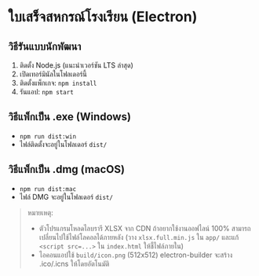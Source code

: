 # ใบเสร็จสหกรณ์โรงเรียน (Electron)

## วิธีรันแบบนักพัฒนา
1. ติดตั้ง Node.js (แนะนำเวอร์ชัน LTS ล่าสุด)
2. เปิดเทอร์มินัลในโฟลเดอร์นี้
3. ติดตั้งแพ็กเกจ: `npm install`
4. รันแอป: `npm start`

## วิธีแพ็กเป็น .exe (Windows)
- `npm run dist:win`
- ไฟล์ติดตั้งจะอยู่ในโฟลเดอร์ `dist/`

## วิธีแพ็กเป็น .dmg (macOS)
- `npm run dist:mac`
- ไฟล์ DMG จะอยู่ในโฟลเดอร์ `dist/`

> หมายเหตุ:
> - ตัวโปรแกรมโหลดไลบรารี XLSX จาก CDN ถ้าอยากใช้งานออฟไลน์ 100% สามารถเปลี่ยนไปใช้ไฟล์โลคอลได้ภายหลัง (วาง `xlsx.full.min.js` ใน `app/` และแก้ `<script src=...>` ใน `index.html` ให้ชี้ไฟล์ภายใน)
> - ไอคอนแอปใช้ `build/icon.png` (512x512) electron-builder จะสร้าง .ico/.icns ให้โดยอัตโนมัติ

